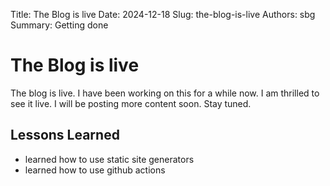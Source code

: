 Title: The Blog is live
Date: 2024-12-18
Slug: the-blog-is-live
Authors: sbg
Summary: Getting done

# The Blog is live

The blog is live. I have been working on this for a while now. I am thrilled to see it live. I will be posting more content soon. Stay tuned.

## Lessons Learned

- learned how to use static site generators
- learned how to use github actions
